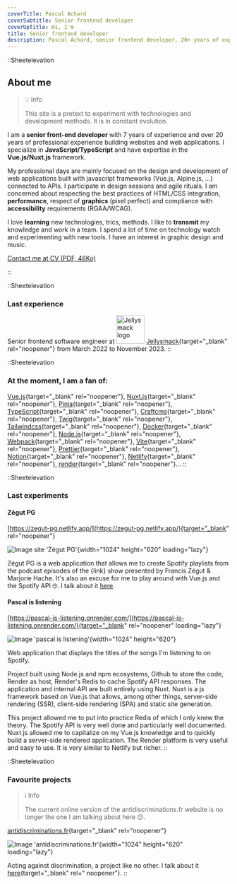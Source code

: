 ```yaml
---
coverTitle: Pascal Achard
coverSubtitle: Senior frontend developer
coverUpTitle: Hi, I'm
title: Senior frontend developer
description: Pascal Achard, senior frontend developer, 20+ years of experience, Vue.js, Nuxt.js, TypeScript, Craftcms, Tailwindcss, Docker, Node.js, Webpack, Prettier, Notion, Netlify, render...
---
```


::Sheetelevation
## About me

> <span class="mr-2">💡</span>  <span class="font-rubik-medium font-medium text-primary">Info</span>
>
> This site is a pretext to experiment with technologies and development methods. It is in constant evolution.

I am a **senior front-end developer** with 7 years of experience and over 20 years of professional experience building websites and web applications. I specialize in **JavaScript/TypeScript** and have expertise in the **Vue.js/Nuxt.js** framework.

My professional days are mainly focused on the design and development of web applications built with javascript frameworks (Vue.js, Alpine.js, ...) connected to APIs. I participate in design sessions and agile rituals. I am concerned about respecting the best practices of HTML/CSS integration, **performance**, respect of **graphics** (pixel perfect) and compliance with **accessibility** requirements (RGAA/WCAG).

I love **learning** new technologies, trics, methods. I like to **transmit** my knowledge and
work in a team. I spend a lot of time on technology watch and experimenting with new
tools. I have an interest in graphic design and music.

<p class="mt-6 flex gap-3 md:gap-5 flex-wrap">
    <a
        class="inline-flex items-center"
        href="https://www.linkedin.com/in/pascal-achard" target="_blank" rel="noopener"
        >
        <span class="text-2xl"><Icon class="mr-1 text-primary" name="mdi:linkedin"></Icon></span>
        <span class="leading-none mt-1">Contact me at</span>
    </a>
    <a
        class="inline-flex items-center"
        href="/pdf/CV-Pascal-Achard-2023.pdf"
        target="_blank"
        rel="noopener"
        >
        <span class="text-2xl"><Icon class="mr-1 text-primary" name="mdi:file-document"></Icon></span>
        <span class="leading-none mt-1">CV <span class="no-underline text-xs">(PDF, 46Ko)</span></span>
    </a>
</p>
::

::Sheetelevation
### Last experience

Senior frontend software engineer at <img src="/images/content/jsk.png" alt="Jellysmack logo" width="64" height="64" class="inline-block w-[1.3em] !mb-0"> [Jellysmack](https://jellysmack.com/fr/){target="_blank" rel="noopener"} from March 2022 to November 2023.
::

::Sheetelevation
### At the moment, I am a fan of:

[Vue.js](https://vuejs.org/){target="_blank" rel="noopener"}, [Nuxt.js](https://nuxt.com/){target="_blank" rel="noopener"}, [Pinia](https://pinia.vuejs.org/){target="_blank" rel="noopener"}, [TypeScript](https://www.typescriptlang.org/){target="_blank" rel="noopener"}, [Craftcms](https://craftcms.com/){target="_blank" rel="noopener"}, [Twig](https://twig.symfony.com/){target="_blank" rel="noopener"}, [Tailwindcss](https://tailwindcss.com/){target="_blank" rel="noopener"}, [Docker](https://www.docker.com/){target="_blank" rel="noopener"}, [Node.js](https://nodejs.org/){target="_blank" rel="noopener"}, [Webpack](https://webpack.js.org/){target="_blank" rel="noopener"}, [Vite](https://vitejs.dev/){target="_blank" rel="noopener"}, [Prettier](https://prettier.io/){target="_blank" rel="noopener"}, [Notion](https://www.notion.so){target="_blank" rel="noopener"}, [Netlify](https://www.netlify.com/){target="_blank" rel="noopener"}, [render](https://www.render.com/){target="_blank" rel="noopener"}...
::

::Sheetelevation
### Last experiments

#### Zégut PG
[https://zegut-pg.netlify.app/](https://zegut-pg.netlify.app/){target="_blank" rel="noopener"}

![Image site 'Zégut PG'](/images/content/zégut-pg.webp){width="1024" height="620" loading="lazy"}

Zégut PG is a web application that allows me to create Spotify playlists from the podcast episodes of the {link} show presented by Francis Zégut & Marjorie Hache. It's also an excuse for me to play around with Vue.js and the Spotify API 🤓. I talk about it [here](https://www.linkedin.com/pulse/z%25C3%25A9gut-pg-cr%25C3%25A9ez-des-playlists-spotify-%25C3%25A0-partir-de-l%25C3%25A9mission-achard).

#### Pascal is listening

[https://pascal-is-listening.onrender.com/](https://pascal-is-listening.onrender.com/){target="_blank" rel="noopener" loading="lazy"}

![Image 'pascal is listening'](/images/content/pascal-is-listening.webp){width="1024" height="620"}

Web application that displays the titles of the songs I'm listening to on Spotify.

Project built using Node.js and npm ecosystems, Github to store the code, Render as host, Render's Redis to cache Spotify API responses. The application and internal API are built entirely using Nuxt. Nuxt is a js framework based on Vue.js that allows, among other things, server-side rendering (SSR), client-side rendering (SPA) and static site generation.

This project allowed me to put into practice Redis of which I only knew the theory. The Spotify API is very well done and particularly well documented. Nuxt.js allowed me to capitalize on my Vue.js knowledge and to quickly build a server-side rendered application. The Render platform is very useful and easy to use. It is very similar to Netlify but richer.
::

::Sheetelevation
### Favourite projects

> <span class="mr-2">ℹ️</span>  <span class="font-rubik-medium font-medium text-primary">Info</span>
>
> The current online version of the antidiscriminations.fr website is no longer the one I am talking about here 😕.

[antidiscriminations.fr](https://www.antidiscriminations.fr/){target="_blank" rel="noopener"}

![Image 'antidiscriminations.fr'](/images/content/antidiscriminations.fr.webp){width="1024" height="620" loading="lazy"}

Acting against discrimination, a project like no other. I talk about it [here](https://www.linkedin.com/pulse/un-projet-pas-comme-les-autres-pascal-achard/){target="_blank" rel="
noopener"}.
::
